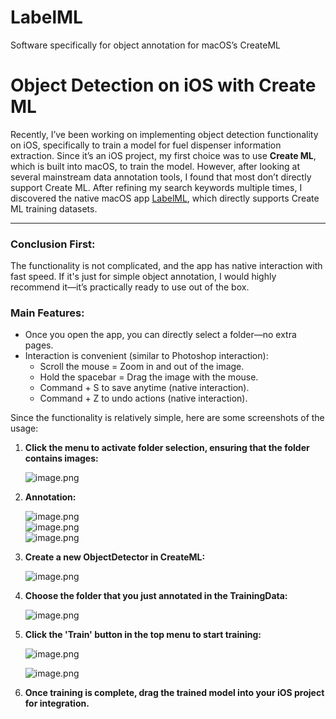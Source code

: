 # LabelML
Software specifically for object annotation for macOS’s CreateML

# Object Detection on iOS with Create ML

Recently, I’ve been working on implementing object detection functionality on iOS, specifically to train a model for fuel dispenser information extraction. Since it’s an iOS project, my first choice was to use **Create ML**, which is built into macOS, to train the model. However, after looking at several mainstream data annotation tools, I found that most don’t directly support Create ML. After refining my search keywords multiple times, I discovered the native macOS app [LabelML](https://apps.apple.com/cn/app/labelml/id6478145989?mt=12), which directly supports Create ML training datasets.

---

### Conclusion First:  
The functionality is not complicated, and the app has native interaction with fast speed. If it's just for simple object annotation, I would highly recommend it—it’s practically ready to use out of the box.

### Main Features:
* Once you open the app, you can directly select a folder—no extra pages.
* Interaction is convenient (similar to Photoshop interaction):
  * Scroll the mouse = Zoom in and out of the image.
  * Hold the spacebar = Drag the image with the mouse.
  * Command + S to save anytime (native interaction).
  * Command + Z to undo actions (native interaction).

Since the functionality is relatively simple, here are some screenshots of the usage:

1. **Click the menu to activate folder selection, ensuring that the folder contains images:**

   ![image.png](https://upload-images.jianshu.io/upload_images/695270-a289d5b475215243.png?imageMogr2/auto-orient/strip%7CimageView2/2/w/1240)

2. **Annotation:**

   ![image.png](https://upload-images.jianshu.io/upload_images/695270-0dd14766d536e341.png?imageMogr2/auto-orient/strip%7CimageView2/2/w/1240)  
   ![image.png](https://upload-images.jianshu.io/upload_images/695270-d94edaaf9cba69b7.png?imageMogr2/auto-orient/strip%7CimageView2/2/w/1240)  
   ![image.png](https://upload-images.jianshu.io/upload_images/695270-6f52f3772688f6d8.png?imageMogr2/auto-orient/strip%7CimageView2/2/w/1240)

3. **Create a new ObjectDetector in CreateML:**

   ![image.png](https://upload-images.jianshu.io/upload_images/695270-2266eb79cdc36e01.png?imageMogr2/auto-orient/strip%7CimageView2/2/w/1240)

4. **Choose the folder that you just annotated in the TrainingData:**

   ![image.png](https://upload-images.jianshu.io/upload_images/695270-1533218fcc84f322.png?imageMogr2/auto-orient/strip%7CimageView2/2/w/1240)

5. **Click the 'Train' button in the top menu to start training:**

   ![image.png](https://upload-images.jianshu.io/upload_images/695270-652b497c80bdee95.png?imageMogr2/auto-orient/strip%7CimageView2/2/w/1240)

   ![image.png](https://upload-images.jianshu.io/upload_images/695270-f36839db365c1ab0.png?imageMogr2/auto-orient/strip%7CimageView2/2/w/1240)

6. **Once training is complete, drag the trained model into your iOS project for integration.**

